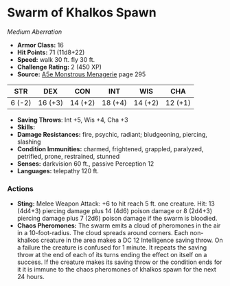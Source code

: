 # Swarm of Khalkos Spawn

*Medium* *Aberration*

- **Armor Class:** 16
- **Hit Points:** 71 (11d8+22)
- **Speed:** walk 30 ft. fly 30 ft.
- **Challenge Rating:** 2 (450 XP)
- **Source:** [A5e Monstrous Menagerie](https://enpublishingrpg.com/products/level-up-monstrous-menagerie-a5e) page 295

| STR | DEX | CON | INT | WIS | CHA |
| --- | --- | --- | --- | --- | --- |
| 6 (-2) | 16 (+3) | 14 (+2) | 18 (+4) | 14 (+2) | 12 (+1) |

- **Saving Throws**: Int +5, Wis +4, Cha +3
- **Skills:** 
- **Damage Resistances:** fire, psychic, radiant; bludgeoning, piercing, slashing
- **Condition Immunities:** charmed, frightened, grappled, paralyzed, petrified, prone, restrained, stunned
- **Senses:** darkvision 60 ft., passive Perception 12
- **Languages:** telepathy 120 ft.
### Actions
- **Sting:** Melee Weapon Attack: +6 to hit  reach 5 ft.  one creature. Hit: 13 (4d4+3) piercing damage plus 14 (4d6) poison damage  or 8 (2d4+3) piercing damage plus 7 (2d6) poison damage if the swarm is bloodied.
- **Chaos Pheromones:** The swarm emits a cloud of pheromones in the air in a 10-foot-radius. The cloud spreads around corners. Each non-khalkos creature in the area makes a DC 12 Intelligence saving throw. On a failure  the creature is confused for 1 minute. It repeats the saving throw at the end of each of its turns  ending the effect on itself on a success. If the creature makes its saving throw or the condition ends for it  it is immune to the chaos pheromones of khalkos spawn for the next 24 hours.


